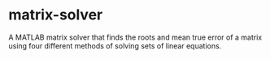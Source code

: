 # matrix-solver
A MATLAB matrix solver that finds the roots and mean true error of a matrix using four different methods of solving sets of linear equations.
